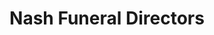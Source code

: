 ---
title: "Nash Funeral Directors"
url: /dartford/nash-funeral-directors/
shop: funeral directors
---